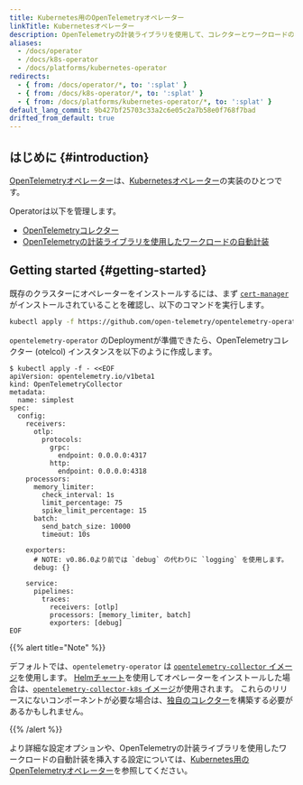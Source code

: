 ```yaml
---
title: Kubernetes用のOpenTelemetryオペレーター
linkTitle: Kubernetesオペレーター
description: OpenTelemetryの計装ライブラリを使用して、コレクターとワークロードの自動計装を管理するKubernetesオペレーターの実装。
aliases:
  - /docs/operator
  - /docs/k8s-operator
  - /docs/platforms/kubernetes-operator
redirects:
  - { from: /docs/operator/*, to: ':splat' }
  - { from: /docs/k8s-operator/*, to: ':splat' }
  - { from: /docs/platforms/kubernetes-operator/*, to: ':splat' }
default_lang_commit: 9b427bf25703c33a2c6e05c2a7b58e0f768f7bad
drifted_from_default: true
---
```


## はじめに {#introduction}

[OpenTelemetryオペレーター](https://github.com/open-telemetry/opentelemetry-operator)は、[Kubernetesオペレーター](https://kubernetes.io/docs/concepts/extend-kubernetes/operator/)の実装のひとつです。

Operatorは以下を管理します。

- [OpenTelemetryコレクター](https://github.com/open-telemetry/opentelemetry-collector)
- [OpenTelemetryの計装ライブラリを使用したワークロードの自動計装](https://github.com/open-telemetry/opentelemetry-operator#opentelemetry-auto-instrumentation-injection)

## Getting started {#getting-started}

既存のクラスターにオペレーターをインストールするには、まず [`cert-manager`](https://cert-manager.io/docs/installation/) がインストールされていることを確認し、以下のコマンドを実行します。

```bash
kubectl apply -f https://github.com/open-telemetry/opentelemetry-operator/releases/latest/download/opentelemetry-operator.yaml
```

`opentelemetry-operator` のDeploymentが準備できたら、OpenTelemetryコレクター (otelcol) インスタンスを以下のように作成します。

```console
$ kubectl apply -f - <<EOF
apiVersion: opentelemetry.io/v1beta1
kind: OpenTelemetryCollector
metadata:
  name: simplest
spec:
  config:
    receivers:
      otlp:
        protocols:
          grpc:
            endpoint: 0.0.0.0:4317
          http:
            endpoint: 0.0.0.0:4318
    processors:
      memory_limiter:
        check_interval: 1s
        limit_percentage: 75
        spike_limit_percentage: 15
      batch:
        send_batch_size: 10000
        timeout: 10s

    exporters:
      # NOTE: v0.86.0より前では `debug` の代わりに `logging` を使用します。
      debug: {}

    service:
      pipelines:
        traces:
          receivers: [otlp]
          processors: [memory_limiter, batch]
          exporters: [debug]
EOF
```

{{% alert title="Note" %}}

デフォルトでは、`opentelemetry-operator` は [`opentelemetry-collector` イメージ](https://github.com/open-telemetry/opentelemetry-collector-releases/pkgs/container/opentelemetry-collector-releases%2Fopentelemetry-collector)を使用します。
[Helmチャート](/docs/platforms/kubernetes/helm/)を使用してオペレーターをインストールした場合は、[`opentelemetry-collector-k8s` イメージ](https://github.com/open-telemetry/opentelemetry-collector-releases/pkgs/container/opentelemetry-collector-releases%2Fopentelemetry-collector-k8s)が使用されます。
これらのリリースにないコンポーネントが必要な場合は、[独自のコレクター](/docs/collector/custom-collector/)を構築する必要があるかもしれません。

{{% /alert %}}

より詳細な設定オプションや、OpenTelemetryの計装ライブラリを使用したワークロードの自動計装を挿入する設定については、[Kubernetes用のOpenTelemetryオペレーター](https://github.com/open-telemetry/opentelemetry-operator/blob/main/README.md)を参照してください。
